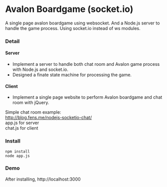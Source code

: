 # Avalon Boardgame (socket.io)

A single page avalon boardgame using websocket. And a Node.js server to handle the game process. Using socket.io instead of ws modules.

### Detail

#### Server
* Implement a server to handle both chat room and Avalon game process with Node.js and socket.io.
* Designed a finate state machine for processing the game.

#### Client
* Implement a single page website to perform Avalon boardgame and chat room with jQuery.

Simple chat room example:<br>
http://blog.fens.me/nodejs-socketio-chat/ <br>
app.js for server<br>
chat.js for client<br>

### Install

```{bash}
npm install
node app.js
```

### Demo
After installing, 
http://localhost:3000
